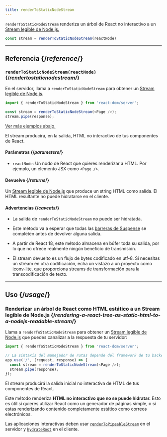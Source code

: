 ```yaml
---
title: renderToStaticNodeStream
---
```


<Intro>

`renderToStaticNodeStream` renderiza un árbol de React no interactivo a un [Stream legible de Node.js.](https://nodejs.org/api/stream.html#readable-streams)

```js
const stream = renderToStaticNodeStream(reactNode)
```

</Intro>

<InlineToc />

---

## Referencia {/*reference*/}

### `renderToStaticNodeStream(reactNode)` {/*rendertostaticnodestream*/}

En el servidor, llama a `renderToStaticNodeStream` para obtener un [Stream legible de Node.js](https://nodejs.org/api/stream.html#readable-streams).

```js
import { renderToStaticNodeStream } from 'react-dom/server';

const stream = renderToStaticNodeStream(<Page />);
stream.pipe(response);
```

[Ver más ejemplos abajo.](#usage)

El stream producirá, en la salida, HTML no interactivo de tus componentes de React.

#### Parámetros {/*parameters*/}

* `reactNode`: Un nodo de React que quieres renderizar a HTML. Por ejemplo, un elemento JSX como `<Page />`.

#### Devuelve {/*returns*/}

Un [Stream legible de Node.js](https://nodejs.org/api/stream.html#readable-streams) que produce un string HTML como salida. El HTML resultante no puede hidratarse en el cliente.

#### Advertencias {/*caveats*/}

* La salida de `renderToStaticNodeStream` no puede ser hidratada.

* Este método va a esperar que todas las [barreras de Suspense](/reference/react/Suspense) se completen antes de devolver alguna salida.

* A partir de React 18, este método almacena en búfer toda su salida, por lo que no ofrece realmente ningún beneficio de transmisión.

* El stream  devuelto es un flujo de bytes codificado en utf-8. Si necesitas un stream en otra codificación, echa un vistazo a un proyecto como [iconv-lite](https://www.npmjs.com/package/iconv-lite), que proporciona streams de transformación para la transcodificación de texto.

---

## Uso {/*usage*/}

### Renderizar un árbol de React como HTML estático a un Stream legible de Node.js {/*rendering-a-react-tree-as-static-html-to-a-nodejs-readable-stream*/}

Llama a `renderToStaticNodeStream` para obtener un [Stream legible de Node.js](https://nodejs.org/api/stream.html#readable-streams) que puedes canalizar a la respuesta de tu servidor:

```js {5-6}
import { renderToStaticNodeStream } from 'react-dom/server';

// La sintaxis del manejador de rutas depende del framework de tu backend
app.use('/', (request, response) => {
  const stream = renderToStaticNodeStream(<Page />);
  stream.pipe(response);
});
```

El stream producirá la salida inicial no interactiva de HTML de tus componentes de React.

<Pitfall>

Este método renderiza **HTML no interactivo que no se puede hidratar.** Esto es útil si quieres utilizar React como un generador de páginas simple, o si estas renderizando  contenido completamente estático como correos electrónicos.

Las aplicaciones interactivas deben usar [`renderToPipeableStream`](/reference/react-dom/server/renderToPipeableStream) en el servidor y [`hydrateRoot`](/reference/react-dom/client/hydrateRoot) en el cliente.

</Pitfall>
